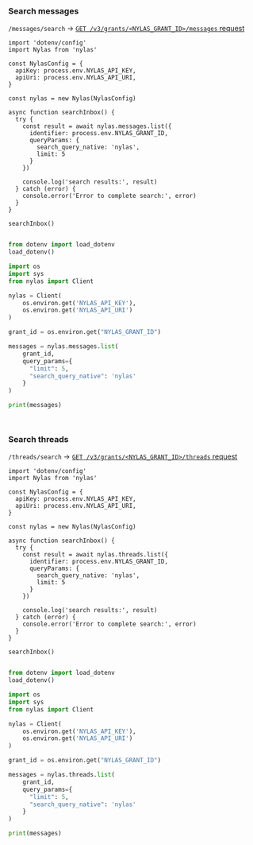### Search messages

`/messages/search` → [`GET /v3/grants/<NYLAS_GRANT_ID>/messages` request](https://developer.nylas.com/docs/api/v3/ecc/#get-/v3/grants/-grant_id-/messages)

```Node
import 'dotenv/config'
import Nylas from 'nylas'

const NylasConfig = {
  apiKey: process.env.NYLAS_API_KEY,
  apiUri: process.env.NYLAS_API_URI,
}

const nylas = new Nylas(NylasConfig)

async function searchInbox() {
  try {
    const result = await nylas.messages.list({
      identifier: process.env.NYLAS_GRANT_ID,
      queryParams: {
        search_query_native: 'nylas',
        limit: 5
      }
    })

    console.log('search results:', result)
  } catch (error) {
    console.error('Error to complete search:', error)
  }
}

searchInbox()
```

```Java

```

```Python
from dotenv import load_dotenv
load_dotenv()

import os
import sys
from nylas import Client

nylas = Client(
    os.environ.get('NYLAS_API_KEY'),
    os.environ.get('NYLAS_API_URI')
)

grant_id = os.environ.get("NYLAS_GRANT_ID")

messages = nylas.messages.list(
    grant_id,
    query_params={
      "limit": 5,
      "search_query_native": 'nylas'
    }
)

print(messages)
```

```Ruby

```

```API

```

### Search threads

`/threads/search` → [`GET /v3/grants/<NYLAS_GRANT_ID>/threads` request](https://developer.nylas.com/docs/api/v3/ecc/#get-/v3/grants/-grant_id-/threads)

```Node
import 'dotenv/config'
import Nylas from 'nylas'

const NylasConfig = {
  apiKey: process.env.NYLAS_API_KEY,
  apiUri: process.env.NYLAS_API_URI,
}

const nylas = new Nylas(NylasConfig)

async function searchInbox() {
  try {
    const result = await nylas.threads.list({
      identifier: process.env.NYLAS_GRANT_ID,
      queryParams: {
        search_query_native: 'nylas',
        limit: 5
      }
    })

    console.log('search results:', result)
  } catch (error) {
    console.error('Error to complete search:', error)
  }
}

searchInbox()
```

```Java

```

```Python
from dotenv import load_dotenv
load_dotenv()

import os
import sys
from nylas import Client

nylas = Client(
    os.environ.get('NYLAS_API_KEY'),
    os.environ.get('NYLAS_API_URI')
)

grant_id = os.environ.get("NYLAS_GRANT_ID")

messages = nylas.threads.list(
    grant_id,
    query_params={
      "limit": 5,
      "search_query_native": 'nylas'
    }
)

print(messages)
```

```Ruby

```

```API

```
